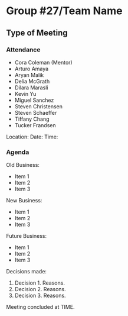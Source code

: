 # Group #27/Team Name
## Type of Meeting

### Attendance
<!-- Remove the people not attending. -->
- Cora Coleman (Mentor)
- Arturo Amaya
- Aryan Malik
- Delia McGrath
- Dilara Marasli
- Kevin Yu
- Miguel Sanchez
- Steven Christensen
- Steven Schaeffer
- Tiffany Chang
- Tucker Frandsen

Location: 
Date:
Time:

### Agenda
Old Business:
- Item 1
- Item 2
- Item 3

New Business:
- Item 1
- Item 2
- Item 3

Future Business:
- Item 1
- Item 2
- Item 3

Decisions made:
1. Decision 1. Reasons.
2. Decision 2. Reasons.
3. Decision 3. Reasons.

Meeting concluded at TIME.
<!-- REMINDER TO SAVE THE TEMPLATE AS (mmddyy-topic.md)-->